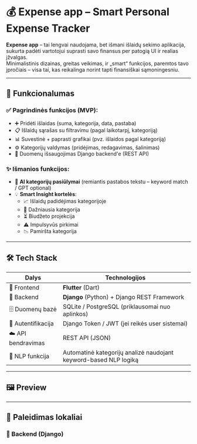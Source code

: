 # 💰 Expense app – Smart Personal Expense Tracker

**Expense app** – tai lengvai naudojama, bet išmani išlaidų sekimo aplikacija, sukurta padėti vartotojui suprasti savo finansus per patogią UI ir realias įžvalgas.  
Minimalistinis dizainas, greitas veikimas, ir „smart“ funkcijos, paremtos tavo įpročiais – visa tai, kas reikalinga norint tapti finansiškai sąmoningesniu.

---

## 🧠 Funkcionalumas

### ✅ Pagrindinės funkcijos (MVP):
- ➕ Pridėti išlaidas (suma, kategorija, data, pastaba)
- 📋 Išlaidų sąrašas su filtravimu (pagal laikotarpį, kategoriją)
- 📊 Suvestinė + paprasti grafikai (pvz. išlaidos pagal kategoriją)
- ⚙️ Kategorijų valdymas (pridėjimas, redagavimas, šalinimas)
- 💾 Duomenų išsaugojimas Django backend'e (REST API)

### ✨ Išmanios funkcijos:
- 🧠 **AI kategorijų pasiūlymai** (remiantis pastabos tekstu – keyword match / GPT optional)
- 💡 **Smart Insight kortelės**:
  - 📈 Išlaidų padidėjimas kategorijoje
  - 🔁 Dažniausia kategorija
  - ⏳ Biudžeto projekcija
  - ⚠️ Impulsyvūs pirkimai
  - 📉 Pamiršta kategorija

---

## 🛠️ Tech Stack

| Dalys | Technologijos |
|-------|---------------|
| 📱 Frontend | **Flutter** (Dart) |
| 🧠 Backend | **Django** (Python) + Django REST Framework |
| 🗄️ Duomenų bazė | SQLite / PostgreSQL (priklausomai nuo aplinkos) |
| 🔐 Autentifikacija | Django Token / JWT (jei reikės user sistemai) |
| ☁️ API bendravimas | REST API (JSON) |
| 🤖 NLP funkcija | Automatinė kategorijų analizė naudojant keyword-based NLP logiką |

---

## 🖼️ Preview


---

## 🚀 Paleidimas lokaliai

### 🧱 Backend (Django)
